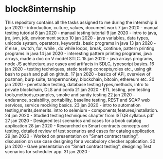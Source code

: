 # block8internship
This repository contains all the tasks assigned to me during the internship
6 jan 2020 - introduction, culture, values, document work 
7 jan 2020 - manual testing tutorial
8 jan 2020 - manual testing tutorial
9 jan 2020 - intro to java, jre, jvm, jdk, environment setup
10 jan 2020 - java variables, data types, unicode system, operators, keywords, basic programs in java
13 jan 2020 - if else , switch, for, while , do while loops, break, continue, pattern printing programs in java
14 jan 2020 - interesting pattern printing programs, java arrays, made a doc on V model STLC.
15 jan 2020 - java arrays programs, node JS achitecture,use cases and artifacts in SDLC, typescript basics.
16 jan 2020 - testing techniques, static testing concepts,roles etc., using git bash to push and pull on github.
17 jan 2020 - basics of API, overview of postman, burp suite, tampermonkey, blockchain, bitcoin, ethereum etc.
20 jan 2020 - penetration testing, database testing types,methods, intro to private blockchain, DLS and corda
21 jan 2020 - ETL testing, pen testing tools,methods,examples, smoke and sanity testing
22 jan 2020 - endurance, scalability, portability, baseline testing, REST and SOAP web services, service mocking basics.
23 jan 2020 - intro to automation testing,merits,demerits. intro to selenium - components,features,installation.
24 jan 2020 - Studied testing techniques chapter from ISTQB syllabus pdf
27 jan 2020 - Designed test scenarios and cases for a book catalog application
28 jan 2020 - Researched on Smart contracts concepts and testing, detailed review of test scenarios and cases for catalog application.
29 jan 2020 - Worked on presentation on "Smart contract testing", discussion on use case designing for a vocabulory checker application.
30 jan 2020 - Gave presentation on "Smart contract testing",  designing Test scenarios for scheduler app. 
31 jan 2020 - 
